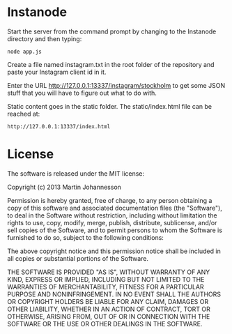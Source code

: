 Instanode
=========

Start the server from the command prompt by changing to the Instanode directory and then typing:

	node app.js

Create a file named instagram.txt in the root folder of the repository and paste your Instagram client id in it.

Enter the URL http://127.0.0.1:13337/instagram/stockholm to get some JSON stuff that you will have to figure out what to do with.

Static content goes in the static folder. The static/index.html file can be reached at:

	http://127.0.0.1:13337/index.html

License
=======

The software is released under the MIT license:


Copyright (c) 2013 Martin Johannesson

Permission is hereby granted, free of charge, to any person obtaining a
copy of this software and associated documentation files (the "Software"),
to deal in the Software without restriction, including without limitation
the rights to use, copy, modify, merge, publish, distribute, sublicense,
and/or sell copies of the Software, and to permit persons to whom the
Software is furnished to do so, subject to the following conditions:

The above copyright notice and this permission notice shall be included in
all copies or substantial portions of the Software.

THE SOFTWARE IS PROVIDED "AS IS", WITHOUT WARRANTY OF ANY KIND, EXPRESS OR
IMPLIED, INCLUDING BUT NOT LIMITED TO THE WARRANTIES OF MERCHANTABILITY,
FITNESS FOR A PARTICULAR PURPOSE AND NONINFRINGEMENT. IN NO EVENT SHALL THE
AUTHORS OR COPYRIGHT HOLDERS BE LIABLE FOR ANY CLAIM, DAMAGES OR OTHER
LIABILITY, WHETHER IN AN ACTION OF CONTRACT, TORT OR OTHERWISE, ARISING
FROM, OUT OF OR IN CONNECTION WITH THE SOFTWARE OR THE USE OR OTHER
DEALINGS IN THE SOFTWARE.

